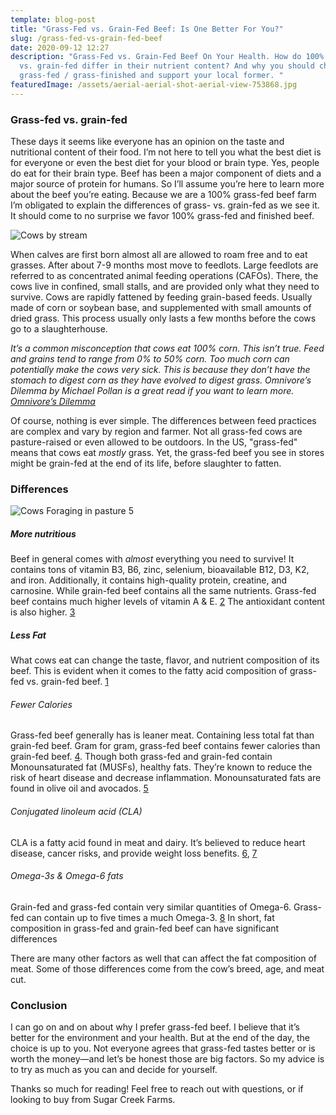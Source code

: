 ```yaml
---
template: blog-post
title: "Grass-Fed vs. Grain-Fed Beef: Is One Better For You?"
slug: /grass-fed-vs-grain-fed-beef
date: 2020-09-12 12:27
description: "Grass-Fed vs. Grain-Fed Beef On Your Health. How do 100% grass-fed
  vs. grain-fed differ in their nutrient content? And why you should chose
  grass-fed / grass-finished and support your local former. "
featuredImage: /assets/aerial-aerial-shot-aerial-view-753868.jpg
---
```

### Grass-fed vs. grain-fed

These days it seems like everyone has an opinion on the taste and nutritional content of their food. I’m not here to tell you what the best diet is for everyone or even the best diet for your blood or brain type. Yes, people do eat for their brain type. Beef has been a major component of diets and a major source of protein for humans. So I’ll assume you’re here to learn more about the beef you’re eating. Because we are a 100% grass-fed beef farm I’m obligated to explain the differences of grass- vs. grain-fed as we see it. It should come to no surprise we favor 100% grass-fed and finished beef.

![Cows by stream](/assets/agriculture-animal-black-and-white-cows-325257.jpg "Cows by stream")

When calves are first born almost all are allowed to roam free and to eat grasses. After about 7-9 months most move to feedlots. Large feedlots are referred to as concentrated animal feeding operations (CAFOs). There, the cows live in confined, small stalls, and are provided only what they need to survive. Cows are rapidly fattened by feeding grain-based feeds. Usually made of corn or soybean base, and supplemented with small amounts of dried grass. This process usually only lasts a few months before the cows go to a slaughterhouse.

*It’s a common misconception that cows eat 100% corn. This isn’t true. Feed and grains tend to range from 0% to 50% corn. Too much corn can potentially make the cows very sick. This is because they don’t have the stomach to digest corn as they have evolved to digest grass. Omnivore’s Dilemma by Michael Pollan is a great read if you want to learn more. [Omnivore’s Dilemma](https://www.amazon.com/dp/B002TQKS14/ref=dp-kindle-redirect?_encoding=UTF8&btkr=1)*

Of course, nothing is ever simple. The differences between feed practices are complex and vary by region and farmer. Not all grass-fed cows are pasture-raised or even allowed to be outdoors. In the US, "grass-fed" means that cows eat *mostly* grass. Yet, the grass-fed beef you see in stores might be grain-fed at the end of its life, before slaughter to fatten. 

### Differences

![Cows Foraging in pasture 5](/assets/pasture900img_9602.jpg "Cows Foraging in pasture 5")

##### More nutritious

Beef in general comes with *almost* everything you need to survive! It contains tons of vitamin B3, B6, zinc, selenium, bioavailable B12, D3, K2, and iron. Additionally, it contains high-quality protein, creatine, and carnosine. While grain-fed beef contains all the same nutrients. Grass-fed beef contains much higher levels of vitamin A & E. [2](https://pubmed.ncbi.nlm.nih.gov/22063662/)
The antioxidant content is also higher. [3](https://pubmed.ncbi.nlm.nih.gov/22061512/)

##### Less Fat

What cows eat can change the taste, flavor, and nutrient composition of its beef. This is evident when it comes to the fatty acid composition of grass-fed vs. grain-fed beef. [1](https://fdc.nal.usda.gov/fdc-app.html#/food-details/172161/nutrients)

###### Fewer Calories

Grass-fed beef generally has is leaner meat. Containing less total fat than grain-fed beef. Gram for gram, grass-fed beef contains fewer calories than grain-fed beef. [4](https://pubmed.ncbi.nlm.nih.gov/24018274/). Though both grass-fed and grain-fed contain Monounsaturated fat (MUSFs), healthy fats. They’re known to reduce the risk of heart disease and decrease inflammation. Monounsaturated fats are found in olive oil and avocados. [5](https://www.healthline.com/nutrition/monounsaturated-fats)

###### Conjugated linoleum acid (CLA)

CLA is a fatty acid found in meat and dairy. It’s believed to reduce heart disease, cancer risks, and provide weight loss benefits. [6](https://pubmed.ncbi.nlm.nih.gov/10428978/), [7](https://www.sciencedirect.com/science/article/abs/pii/S0002822304004316)

###### Omega-3s & Omega-6 fats

Grain-fed and grass-fed contain very similar quantities of Omega-6. Grass-fed can contain up to five times a much Omega-3. [8](https://pubmed.ncbi.nlm.nih.gov/20807460/) In short, fat composition in grass-fed and grain-fed beef can have significant differences

There are many other factors as well that can affect the fat composition of meat. Some of those differences come from the cow’s breed, age, and meat cut.

### Conclusion

I can go on and on about why I prefer grass-fed beef. I believe that it’s better for the environment and your health. But at the end of the day, the choice is up to you. Not everyone agrees that grass-fed tastes better or is worth the money—and let’s be honest those are big factors. So my advice is to try as much as you can and decide for yourself.

Thanks so much for reading! Feel free to reach out with questions, or if looking to buy from Sugar Creek Farms.